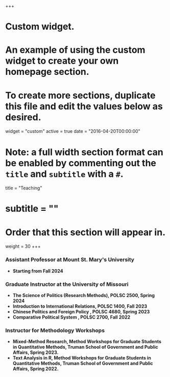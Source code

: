 +++
# Custom widget.
# An example of using the custom widget to create your own homepage section.
# To create more sections, duplicate this file and edit the values below as desired.
widget = "custom"
active = true
date = "2016-04-20T00:00:00"

# Note: a full width section format can be enabled by commenting out the `title` and `subtitle` with a `#`.
title = "Teaching"
# subtitle = ""


# Order that this section will appear in.
weight = 30
+++

### Assistant Professor at Mount St. Mary's University 
+ <b> Starting from Fall 2024

### Graduate Instructor at the University of Missouri 
+ <b> The Science of Politics (Research Methods)</b>, POLSC 2500, Spring 2024
+ <b> Introduction to International Relations</b>, POLSC 1400, Fall 2023
+ <b> Chinese Politics and Foreign Policy </b>, POLSC 4680, Spring 2023 
+ <b> Comparative Political System </b>, POLSC 2700, Fall 2022

### Instructor for Methodology Workshops
- Mixed-Method Research, Method Workshops for Graduate Students in Quantitative Methods, Truman School of Government and Public Affairs, Spring 2023.
- Text Analysis in R, Method Workshops for Graduate Students in Quantitative Methods, Truman School of Government and Public Affairs, Spring 2022.
